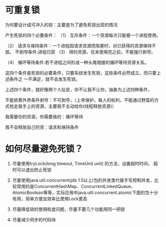# 可重复锁
为何要设计成可冲入的锁：主要是为了避免死锁出现的情况

产生死锁的四个必要条件：
（1） 互斥条件：一个资源每次只能被一个进程使用。

（2） 请求与保持条件：一个进程因请求资源而阻塞时，对已获得的资源保持不放。
不剥夺条件:进程已获
（3） 得的资源，在末使用完之前，不能强行剥夺。

（4） 循环等待条件:若干进程之间形成一种头尾相接的循环等待资源关系。

这四个条件是死锁的必要条件，只要系统发生死锁，这些条件必然成立，而只要上述条件之
一不满足，就不会发生死锁。

上述四个条件，就好像两个人扯皮，你不让我不让你，抽象为上述四种条件，

不能依靠外界条件剥夺：不可剥夺，（上帝保护，每人的权利，不能通过野蛮的方式抢走我手上的资源，主要我不主动给你(线程释放资源)）

我需要你的资源，你需要我的：循环等待

我不会释放自己的资：请求和保持条件


# 如何尽量避免死锁？

1. 尽量使用tryLock(long timeout, TimeUnit unit) 的方法，设置超时时间， 超时可以退出防止死锁

2. 尽量使用java.util.concurrent(jdk 1.5以上)包的并发类代替手写控制并发，比较常用的是ConcurrentHashMap、ConcurrentLinkedQueue、AtomicBoolean等等，实际应用中java.util.concurrent.atomic下面的包十分有用，简单方便且效率比使用Lock更高 

3. 尽量降低锁的使用粒度问题，尽量不要几个功能用同一把锁

4. 尽量减少同步的代码块

